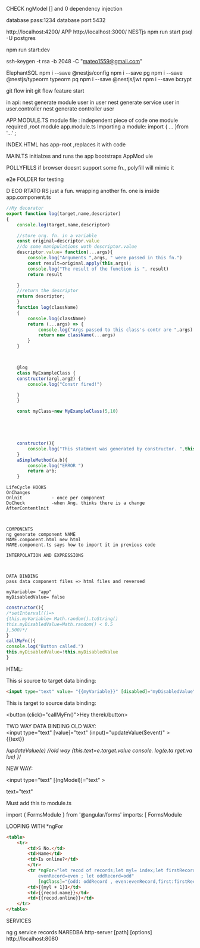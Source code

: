 

CHECK 
<router-outlet></router-outlet> 
ngModel
[] and 0
dependency injection

database pass:1234 
database port:5432

http://localhost:4200/ APP 
http://localhost:3000/ NESTjs npm run start
psql -U postgres


npm run start:dev

ssh-keygen -t rsa -b 2048 -C "mateo1559@gmail.com"

ElephantSQL
npm i --save @nestjs/config
npm i --save pg
npm i --save @nestjs/typeorm typeorm pq 
npm i --save @nestjs/jwt
npm i --save bcrypt

git flow init
git flow feature start

in api:
nest generate module user 
in user
nest generate service user 
in user.controller
nest generate controller user

APP.MODULE.TS
module file :
independent piece of code
one module required ,root module app.module.ts 
Importing a module:
import { ... }from '...' ;

INDEX.HTML
has app-root ,replaces it with code

MAIN.TS
initialzes and runs the app 
bootstraps AppMod ule

POLLYFILLS
if browser doesnt support some fn., polyfill will mimic it

e2e FOLDER 
for testing


D ECO RTATO RS
just a fun. wrapping another fn. 
one is inside app.component.ts

```js
//My decorator
export function log(target,name,descriptor) 
{
    console.log(target,name,descriptor)

    //store org. fn. in a variable
    const original=descriptor.value
    //do some manipulations woth descriptor.value
    descriptor.value= function(...args){
        console.log("Arguments ",args, " were passed in this fn.") 
        const result=original.apply(this,args);
        console.log("The result of the function is ", result) 
        return result

    }
    //return the descriptor
    return descriptor;
    }
    function log(className)
    {
        console.log(className)
        return (...args) => {
            console.log("Args passed to this class's contr are ",args)
            return new className(...args)
        }
    }



    @log
    class MyExampleClass {
    constructor(argl,arg2) { 
        console.log("Constr fired!")

    }
    }

    const myClass=new MyExampleClass(5,10) 
    




    constructor(){
        console.log("This statment was generated by constructor. ",this.aSimpleMethod(5,2))
    }
    aSimpleMethod(a,b){
        console.log("ERROR ")
        return a*b;
    }
```



    LifeCycle HOOKS 
    OnChanges
    Onlnit           - once per component
    DoCheck          -when Ang. thinks there is a change
    AfterContentlnit



    COMPONENTS
    ng generate component NAME
    NAME.component.html new html
    NAME.component.ts says how to import it in previous code

    INTERPOLATION AND EXPRESSIONS



    DATA BINDING
    pass data component files => html files and reversed

    myVariable= "app" 
    myDisabledValue= false


```js
constructor(){ 
/*setInterval(()=>
{this.myVariable= Math.random().toString() 
this.myDisabledValue=Math.random() < 0.5 
},500)*/
}
callMyFn(){
console.log("Button called.")
this.myDisabledValue=!this.myDisabledValue
}
```
HTML:

This si source to target data binding:<br>

```html
<input type="text" value= "{{myVariable}}" [disabled]="myDisabledValue" /><br><br>
```

This is target to source data binding:<br>

<button (click)="callMyFn()">Hey therek/button>

TWO WAY DATA BINDING
OLD WAY:<br>
<input type="text" [value]="text" (input)="updateValue($event)" ><br> 
{{text}}

/*updateValue(e) //old way 
{this.text=e.target.value 
console. log(e.ta rget.va lue) 
}*/


NEW WAY:<br>

<input type="text" [(ngModel)]="text" ><br> 

text="text"


Must add this to module.ts

import { FormsModule } from '@angular/forms' 
imports: [
FormsModule


LOOPING WITH *ngFor

```html
<table> 
    <tr>
        <td>S No.</td>
        <td>Name</td>
        <td>Is online?</td>
        </tr>
        <tr *ngFor="let recod of records;let myl= index;let firstRecord=first; let lastRecord= last;let 
            evenRecord=even ; let oddRecord=odd"
            [ngClass]="{odd: oddRecord , even:evenRecord,first:firstRecord,last:lastRecord}"> 
        <td>{{myl + 1}1</td>
        <td>{{recod.name}}</td>
        <td>{{recod.online}}</td>
    </tr> 
</table>
```

SERVICES


ng g service records
NAREDBA
http-server [path] [options] 
http://Iocalhost:8080 




